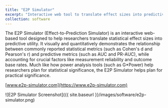 ```yaml
---
title: "E2P Simulator"
excerpt: "Interactive web tool to translate effect sizes into predictive utility."
collection: software
---
```


The E2P Simulator (Effect-to-Prediction Simulator) is an interactive web-based tool designed to help researchers translate statistical effect sizes into predictive utility. It visually and quantitatively demonstrates the relationship between commonly reported statistical metrics (such as Cohen's d and Pearson's r) and predictive metrics (such as AUC and PR-AUC), while accounting for crucial factors like measurement reliability and outcome base rates. Much like how power analysis tools (such as G*Power) help researchers plan for statistical significance, the E2P Simulator helps plan for practical significance.

[www.e2p-simulator.com](https://www.e2p-simulator.com) 

![E2P Simulator Screenshot]({{ site.baseurl }}/images/software/e2p-simulator.png)